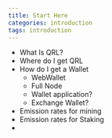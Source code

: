 ```yaml
---
title: Start Here
categories: introduction
tags: introduction
---
```



* What Is QRL?
* Where do I get QRL
* How do I get a Wallet
	* WebWallet
	* Full Node
	* Wallet application?
	* Exchange Wallet?
* Emission rates for mining
* Emission rates for Staking
* 


